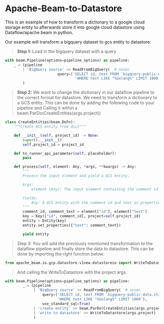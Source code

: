 # Apache-Beam-to-Datastore
This is an example of how to transform a dictionary to a google cloud storage entity to afterwards store it into google cloud datastore using Dataflow/apache beam in python.

Our example will transform a bigquery dataset to gcs entity to datastore:

> **Step 1:** Load in the bigquery dataset with a query

```Python
with beam.Pipeline(options=pipeline_options) as pipeline:
    _ = (pipeline
        | 'BigQuery source' >> ReadFromBigQuery(  # nosec
                        query=('SELECT id, text FROM `bigquery-public-data.stackoverflow.comments`' \
                                'WHERE text LIKE "%Golang%" LIMIT 1000')
        )
```

> 
> **Step 2:** We want to change the dictionary in our dataflow pipeline to the correct format for datastore. We need to transform a dictionary to a GCS entity. This can be done by adding the following code to your pipeline and Calling it within a beam.ParDo(CreateEntities(args.project))
>
```Python
class CreateEntities(beam.DoFn):
    """Create GCS entity from dict"""

    def __init__(self, project_id) -> None:
        super().__init__()
        self.project_id = project_id

    def to_runner_api_parameter(self, placeholder):
        pass

    def process(self, element: Any, *args, **kwargs) -> Any:
        """
        Process the input element and yield a GCS entity.

        Args:
            element (Any): The input element containing the comment id and text.

        Yields:
            Any: A GCS entity with the comment id and text as properties.
        """
        comment_id, comment_text = element["id"], element["text"]
        key = Key(["id", comment_id], project=self.project_id)
        entity = Entity(key)
        entity.set_properties({"text": comment_text})

        yield entity
```

> Step 3: You will add the previously mentioned transformation to the dataflow pipeline and finally store the data to datastore. This can be done by importing the right function below:

```Python
from apache_beam.io.gcp.datastore.v1new.datastoreio import WriteToDatastore
```
> And calling the WriteToDatastore with the project args.

```Python
with beam.Pipeline(options=pipeline_options) as pipeline:
        _ = (pipeline
             | 'BigQuery source' >> ReadFromBigQuery(  # nosec
                 query=('SELECT id, text FROM `bigquery-public-data.stackoverflow.comments`' \
                        'WHERE text LIKE "%Golang%" LIMIT 1000'),
                 use_standard_sql=True)
             | 'create entity' >> beam.ParDo(CreateEntities(args.project))
             | 'write to datastore' >> WriteToDatastore(args.project)
             )
```
